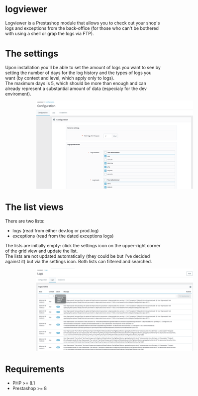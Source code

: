 # logviewer
Logviewer is a Prestashop module that allows you to check out your shop's logs and exceptions from the back-office (for those who can't be bothered with using a shell or grap the logs via FTP).   
# The settings
Upon installation you'll be able to set the amount of logs you want to see by setting the number of days for the log history and the types of logs you want (by context and level, which apply only to logs).   
The maximum days is 5, which should be more than enough and can already represent a substantial amount of data (especialy for the dev enviroment).
  
  <img src="public/assets/img/configuration.png"
     alt="Logviewer configuration"
     style="margin-left: 100px; width: 600px" />

  
# The list views
There are two lists:
- logs (read from either dev.log or prod.log)
- exceptions (read from the dated exceptions logs)   

The lists are initially empty: click the settings icon on the upper-right corner of the grid view and update the list.   
The lists are not updated automatically (they could be but I've decided against it) but via the settings icon.
Both lists can filtered and searched.
  
  <img src="public/assets/img/logs.png"
     alt="Logviewer logs list"
     style="margin-left: 100px; width: 600px" />

  

# Requirements
- PHP >= 8.1
- Prestashop >= 8
